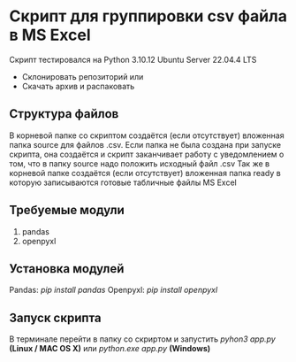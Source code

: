 # Скрипт для группировки csv файла в MS Excel

Скрипт тестировался на Python 3.10.12 Ubuntu Server 22.04.4 LTS

- Склонировать репозиторий или
- Скачать архив и распаковать

## Структура файлов

В корневой папке со скриптом создаётся (если отсутствует) вложенная папка source для файлов .csv. Если папка не была создана при запуске скрипта, она создаётся и скрипт заканчивает работу с уведомлением о том, что в папку source надо положить исходный файл .csv
Так же в корневой папке создаётся (если отсутствует) вложенная папка ready в которую записываются готовые табличные файлы MS Excel

## Требуемые модули

1. pandas
2. openpyxl

## Установка модулей

Pandas: _pip install pandas_
Openpyxl: _pip install openpyxl_

## Запуск скрипта

В терминале перейти в папку со скриртом и запустить _pyhon3 app.py_ **(Linux / MAC OS X)** или _python.exe app.py_ **(Windows)**
